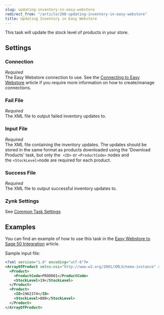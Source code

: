 ```yaml
---
slug: updating-inventory-in-easy-webstore
redirect_from: "/article/208-updating-inventory-in-easy-webstore"
title: Updating Inventory in Easy Webstore
---
```

This task will update the stock level of products in your store.

## Settings
### Connection
_Required_  
The Easy Webstore connection to use.  See the [Connecting to Easy Webstore](connecting-to-easy-webstore) article if you require more information on how to create/manage connections.

### Fail File
_Required_  
The XML file to output failed inventory updates to.

### Input File
_Required_  
The XML file containing the inventory updates. The updates should be stored in the same format as products downloaded using the 'Download Products' task, but only the 	`<ID>` or `<ProductCode>` nodes and the `<StockLevel>`node are required for each product.

### Success File
_Required_  
The XML file to output successful inventory updates to.

### Zynk Settings
See [Common Task Settings](common-task-settings)

## Examples
You can find an example of how to use this task in the [Easy Webstore to Sage 50 Integration](466-easy-webstore-to-sage-50-integration) article.

Sample input file:

```xml
<?xml version="1.0" encoding="utf-8"?>
<ArrayOfProduct xmlns:xsi="http://www.w3.org/2001/XMLSchema-instance" xmlns:xsd="http://www.w3.org/2001/XMLSchema">
  <Product>
    <ProductCode>PROD001</ProductCode>
    <StockLevel>19</StockLevel>
  </Product>
  <Product>
    <ID>1962374</ID>
    <StockLevel>888</StockLevel>
  </Product>
</ArrayOfProduct>
```